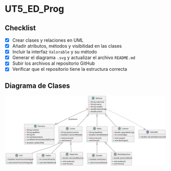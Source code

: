 # UT5_ED_Prog

## Checklist

- [x] Crear clases y relaciones en UML
- [x] Añadir atributos, métodos y visibilidad en las clases
- [x] Incluir la interfaz `Valorable` y su método
- [x] Generar el diagrama `.svg` y actualizar el archivo `README.md`
- [x] Subir los archivos al repositorio GitHub
- [x] Verificar que el repositorio tiene la estructura correcta

## Diagrama de Clases

![Diagrama de clases](uml/diagrama_clases.svg)


